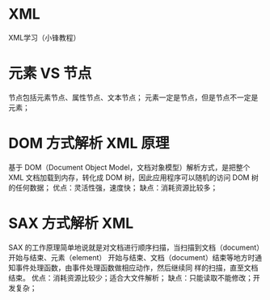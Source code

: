 # XML
XML学习（小锋教程）

# 元素 VS  节点
节点包括元素节点、属性节点、文本节点；
元素一定是节点，但是节点不一定是元素；

# DOM  方式解析 XML  原理
基于 DOM（Document Object Model，文档对象模型）解析方式，是把整个 XML 文档加载到内存，转化成
DOM 树，因此应用程序可以随机的访问 DOM 树的任何数据；
优点：灵活性强，速度快；
缺点：消耗资源比较多；

# SAX  方式解析 XML 
SAX 的工作原理简单地说就是对文档进行顺序扫描，当扫描到文档（document）开始与结束、元素（element）
开始与结束、文档（document）结束等地方时通知事件处理函数，由事件处理函数做相应动作，然后继续同
样的扫描，直至文档结束。
优点：消耗资源比较少；适合大文件解析；
缺点：只能读取不能修改；开发复杂；
